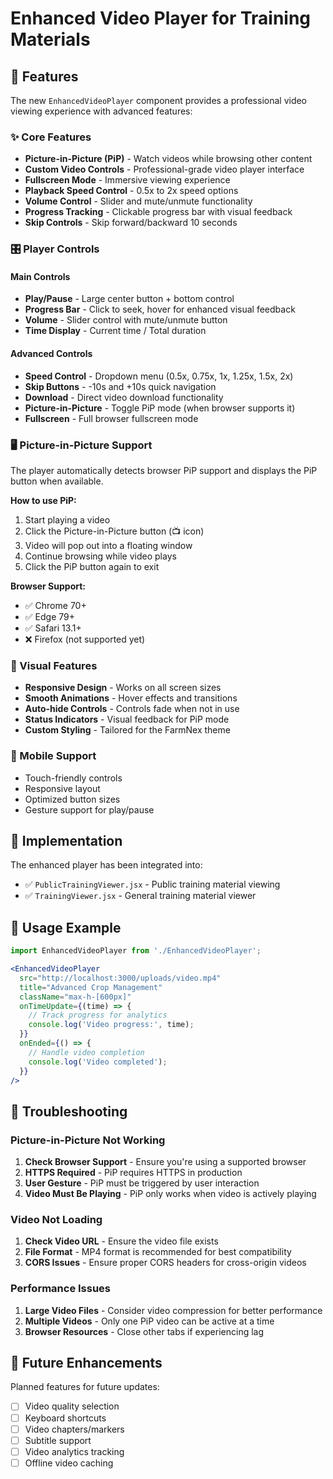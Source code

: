 # Enhanced Video Player for Training Materials

## 🎥 Features

The new `EnhancedVideoPlayer` component provides a professional video viewing experience with advanced features:

### ✨ Core Features
- **Picture-in-Picture (PiP)** - Watch videos while browsing other content
- **Custom Video Controls** - Professional-grade video player interface
- **Fullscreen Mode** - Immersive viewing experience
- **Playback Speed Control** - 0.5x to 2x speed options
- **Volume Control** - Slider and mute/unmute functionality
- **Progress Tracking** - Clickable progress bar with visual feedback
- **Skip Controls** - Skip forward/backward 10 seconds

### 🎛️ Player Controls

#### Main Controls
- **Play/Pause** - Large center button + bottom control
- **Progress Bar** - Click to seek, hover for enhanced visual feedback
- **Volume** - Slider control with mute/unmute button
- **Time Display** - Current time / Total duration

#### Advanced Controls
- **Speed Control** - Dropdown menu (0.5x, 0.75x, 1x, 1.25x, 1.5x, 2x)
- **Skip Buttons** - -10s and +10s quick navigation
- **Download** - Direct video download functionality
- **Picture-in-Picture** - Toggle PiP mode (when browser supports it)
- **Fullscreen** - Full browser fullscreen mode

### 🖥️ Picture-in-Picture Support

The player automatically detects browser PiP support and displays the PiP button when available.

**How to use PiP:**
1. Start playing a video
2. Click the Picture-in-Picture button (📺 icon)
3. Video will pop out into a floating window
4. Continue browsing while video plays
5. Click the PiP button again to exit

**Browser Support:**
- ✅ Chrome 70+
- ✅ Edge 79+
- ✅ Safari 13.1+
- ❌ Firefox (not supported yet)

### 🎨 Visual Features
- **Responsive Design** - Works on all screen sizes
- **Smooth Animations** - Hover effects and transitions
- **Auto-hide Controls** - Controls fade when not in use
- **Status Indicators** - Visual feedback for PiP mode
- **Custom Styling** - Tailored for the FarmNex theme

### 📱 Mobile Support
- Touch-friendly controls
- Responsive layout
- Optimized button sizes
- Gesture support for play/pause

## 🔧 Implementation

The enhanced player has been integrated into:
- ✅ `PublicTrainingViewer.jsx` - Public training material viewing
- ✅ `TrainingViewer.jsx` - General training material viewer

## 🚀 Usage Example

```jsx
import EnhancedVideoPlayer from './EnhancedVideoPlayer';

<EnhancedVideoPlayer
  src="http://localhost:3000/uploads/video.mp4"
  title="Advanced Crop Management"
  className="max-h-[600px]"
  onTimeUpdate={(time) => {
    // Track progress for analytics
    console.log('Video progress:', time);
  }}
  onEnded={() => {
    // Handle video completion
    console.log('Video completed');
  }}
/>
```

## 🐛 Troubleshooting

### Picture-in-Picture Not Working
1. **Check Browser Support** - Ensure you're using a supported browser
2. **HTTPS Required** - PiP requires HTTPS in production
3. **User Gesture** - PiP must be triggered by user interaction
4. **Video Must Be Playing** - PiP only works when video is actively playing

### Video Not Loading
1. **Check Video URL** - Ensure the video file exists
2. **File Format** - MP4 format is recommended for best compatibility
3. **CORS Issues** - Ensure proper CORS headers for cross-origin videos

### Performance Issues
1. **Large Video Files** - Consider video compression for better performance
2. **Multiple Videos** - Only one PiP video can be active at a time
3. **Browser Resources** - Close other tabs if experiencing lag

## 🔄 Future Enhancements

Planned features for future updates:
- [ ] Video quality selection
- [ ] Keyboard shortcuts
- [ ] Video chapters/markers
- [ ] Subtitle support
- [ ] Video analytics tracking
- [ ] Offline video caching